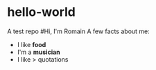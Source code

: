 # hello-world
A test repo
#Hi, I'm Romain
A few facts about me:
- I like **food**
- I'm a **musician**
- I like > quotations
